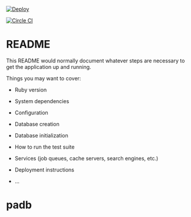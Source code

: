 [![Deploy](https://www.herokucdn.com/deploy/button.png)](https://heroku.com/deploy)

[![Circle CI](https://circleci.com/gh/blackfist/padb/tree/master.svg?style=svg)](https://circleci.com/gh/blackfist/padb/tree/master)

# README

This README would normally document whatever steps are necessary to get the
application up and running.

Things you may want to cover:

* Ruby version

* System dependencies

* Configuration

* Database creation

* Database initialization

* How to run the test suite

* Services (job queues, cache servers, search engines, etc.)

* Deployment instructions

* ...
# padb
